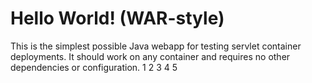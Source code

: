 Hello World! (WAR-style)
===============

This is the simplest possible Java webapp for testing servlet container deployments.  It should work on any container and requires no other dependencies or configuration.
1
2
3
4
5
